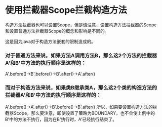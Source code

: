 # 使用拦截器Scope拦截构造方法

构造方法拦截器也可以设置Scope，但是请注意，设置构造方法拦截器的Scope和设置普通方法拦截器Scope的概念和影响是不同的。

这是因为java对于构造方法嵌套的限制造成的。

### 对于普通方法来说，如果方法A调用方法B，那么这2个方法的拦截器A'和B'中方法的执行顺序是这样的：
A'.before()->B'.before()->B'.after()->A'.after()

### 而对于构造方法来说，如果类B继承类A，那么这2个类的构造方法的拦截器A'和B'中方法的执行顺序是这样的：
A'.before()->A'.after()->B'.before()->B'.after()
所以，如果要设置构造方法的拦截器Scope，那么要注意，即使设置了策略为BOUNDARY，也不会使上例中的B'中的方法不执行，因为在B'执行时，A'已经执行结束了。